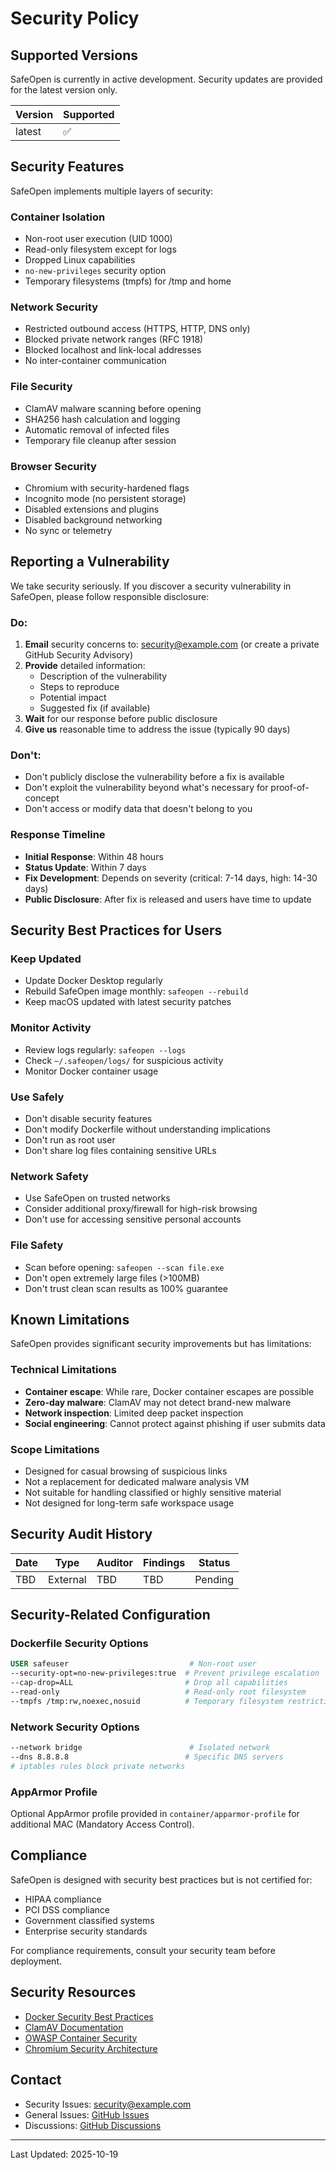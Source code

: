 # Security Policy

## Supported Versions

SafeOpen is currently in active development. Security updates are provided for the latest version only.

| Version | Supported          |
| ------- | ------------------ |
| latest  | :white_check_mark: |

## Security Features

SafeOpen implements multiple layers of security:

### Container Isolation
- Non-root user execution (UID 1000)
- Read-only filesystem except for logs
- Dropped Linux capabilities
- `no-new-privileges` security option
- Temporary filesystems (tmpfs) for /tmp and home

### Network Security
- Restricted outbound access (HTTPS, HTTP, DNS only)
- Blocked private network ranges (RFC 1918)
- Blocked localhost and link-local addresses
- No inter-container communication

### File Security
- ClamAV malware scanning before opening
- SHA256 hash calculation and logging
- Automatic removal of infected files
- Temporary file cleanup after session

### Browser Security
- Chromium with security-hardened flags
- Incognito mode (no persistent storage)
- Disabled extensions and plugins
- Disabled background networking
- No sync or telemetry

## Reporting a Vulnerability

We take security seriously. If you discover a security vulnerability in SafeOpen, please follow responsible disclosure:

### Do:
1. **Email** security concerns to: security@example.com (or create a private GitHub Security Advisory)
2. **Provide** detailed information:
   - Description of the vulnerability
   - Steps to reproduce
   - Potential impact
   - Suggested fix (if available)
3. **Wait** for our response before public disclosure
4. **Give us** reasonable time to address the issue (typically 90 days)

### Don't:
- Don't publicly disclose the vulnerability before a fix is available
- Don't exploit the vulnerability beyond what's necessary for proof-of-concept
- Don't access or modify data that doesn't belong to you

### Response Timeline

- **Initial Response**: Within 48 hours
- **Status Update**: Within 7 days
- **Fix Development**: Depends on severity (critical: 7-14 days, high: 14-30 days)
- **Public Disclosure**: After fix is released and users have time to update

## Security Best Practices for Users

### Keep Updated
- Update Docker Desktop regularly
- Rebuild SafeOpen image monthly: `safeopen --rebuild`
- Keep macOS updated with latest security patches

### Monitor Activity
- Review logs regularly: `safeopen --logs`
- Check `~/.safeopen/logs/` for suspicious activity
- Monitor Docker container usage

### Use Safely
- Don't disable security features
- Don't modify Dockerfile without understanding implications
- Don't run as root user
- Don't share log files containing sensitive URLs

### Network Safety
- Use SafeOpen on trusted networks
- Consider additional proxy/firewall for high-risk browsing
- Don't use for accessing sensitive personal accounts

### File Safety
- Scan before opening: `safeopen --scan file.exe`
- Don't open extremely large files (>100MB)
- Don't trust clean scan results as 100% guarantee

## Known Limitations

SafeOpen provides significant security improvements but has limitations:

### Technical Limitations
- **Container escape**: While rare, Docker container escapes are possible
- **Zero-day malware**: ClamAV may not detect brand-new malware
- **Network inspection**: Limited deep packet inspection
- **Social engineering**: Cannot protect against phishing if user submits data

### Scope Limitations
- Designed for casual browsing of suspicious links
- Not a replacement for dedicated malware analysis VM
- Not suitable for handling classified or highly sensitive material
- Not designed for long-term safe workspace usage

## Security Audit History

| Date | Type | Auditor | Findings | Status |
|------|------|---------|----------|--------|
| TBD  | External | TBD | TBD | Pending |

## Security-Related Configuration

### Dockerfile Security Options
```dockerfile
USER safeuser                           # Non-root user
--security-opt=no-new-privileges:true  # Prevent privilege escalation
--cap-drop=ALL                         # Drop all capabilities
--read-only                            # Read-only root filesystem
--tmpfs /tmp:rw,noexec,nosuid          # Temporary filesystem restrictions
```

### Network Security Options
```bash
--network bridge                        # Isolated network
--dns 8.8.8.8                          # Specific DNS servers
# iptables rules block private networks
```

### AppArmor Profile
Optional AppArmor profile provided in `container/apparmor-profile` for additional MAC (Mandatory Access Control).

## Compliance

SafeOpen is designed with security best practices but is not certified for:
- HIPAA compliance
- PCI DSS compliance
- Government classified systems
- Enterprise security standards

For compliance requirements, consult your security team before deployment.

## Security Resources

- [Docker Security Best Practices](https://docs.docker.com/engine/security/)
- [ClamAV Documentation](https://docs.clamav.net/)
- [OWASP Container Security](https://owasp.org/www-project-docker-security/)
- [Chromium Security Architecture](https://www.chromium.org/Home/chromium-security/)

## Contact

- Security Issues: security@example.com
- General Issues: [GitHub Issues](https://github.com/yourusername/safeopen/issues)
- Discussions: [GitHub Discussions](https://github.com/yourusername/safeopen/discussions)

---

Last Updated: 2025-10-19
